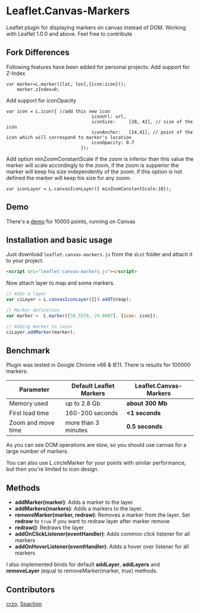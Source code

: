 # Leaflet.Canvas-Markers
Leaflet plugin for displaying markers on canvas instead of DOM. Working with Leaflet 1.0.0 and above.
Feel free to contribute

## Fork Differences
Following features have been added for personal projects:
Add support for Z-Index  
```
var marker=L.marker([lat, lon],{icon:icon}));
    marker.zIndex=0;
```


Add support for iconOpacity
```
var icon = L.icon({ //add this new icon
                                iconUrl: url,
                                iconSize:     [28, 42], // size of the icon
                                iconAnchor:   [14,41], // point of the icon which will correspond to marker's location
                                iconOpacity: 0.7
                            });
```

Add option minZoomConstantScale
if the zoom is inferior than this value the marker will scale accordingly to the zoom, if the zoom is supperior the marker will keep his size independently of the zoom.
if this option is not defined the marker will keep his size for any zoom.
```
var iconLayer = L.canvasIconLayer({	minZoomConstantScale:10});
```

## Demo

There's a [demo](http://eJuke.github.io/Leaflet.Canvas-Markers/examples/index.html) for 10000 points, running on Canvas

## Installation and basic usage

Just download `leaflet.canvas-markers.js` from the `dist` folder and attach it to your project.

```html
<script src="leaflet.canvas-markers.js"></script>
```

Now attach layer to map and some markers.

```js
// Adds a layer
var ciLayer = L.canvasIconLayer({}).addTo(map);

// Marker definition
var marker =  L.marker([58.5578, 29.0087], {icon: icon});

// Adding marker to layer
ciLayer.addMarker(marker);
```

## Benchmark

Plugin was tested in Google Chrome v66 & IE11. There is results for 100000 markers:

<table>
  <thead>
    <tr>
      <th>Parameter</th>
      <th>Default Leaflet Markers</th>
      <th><b>Leaflet.Canvas-Markers</b></th>
    </tr>
  </thead>
  <tbody>
    <tr>
      <td>Memory used</td>
      <td>up to 2.8 Gb</td>
      <td><b>about 300 Mb</b></td>
    </tr>
    <tr>
      <td>First load time</td>
      <td>160-200 seconds</td>
      <td><b><1 seconds</b></td>
    </tr>
    <tr>
      <td>Zoom and move time</td>
      <td>more than 3 minutes</td>
      <td><b>0.5 seconds</b></td>
    </tr>
  </tbody>
</table>

As you can see DOM operations are slow, so you should use canvas for a large number of markers.

You can also use L.circleMarker for your points with similar performance, but then you're limited to icon design.

## Methods

- **addMarker(marker)**: Adds a marker to the layer.
- **addMarkers(markers)**: Adds a markers to the layer.
- **removeMarker(marker, redraw)**: Removes a marker from the layer. Set **redraw** to `true` if you want to redraw layer after marker remove
- **redraw()**: Redraws the layer
- **addOnClickListener(eventHandler)**: Adds common click listener for all markers
- **addOnHoverListener(eventHandler)**: Adds a hover over listener for all markers

I also implemented binds for default **addLayer**, **addLayers** and **removeLayer** (equal to removeMarker(marker, _true_) methods.

## Contributors

[crzo](https://github.com/crzo), [Spaction](https://github.com/Spaction)

